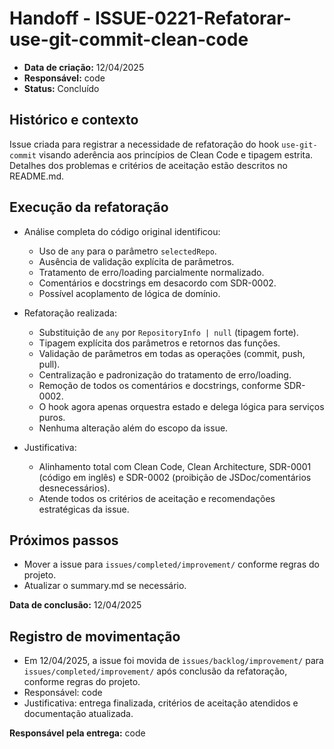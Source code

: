 # Handoff - ISSUE-0221-Refatorar-use-git-commit-clean-code

- **Data de criação:** 12/04/2025
- **Responsável:** code
- **Status:** Concluído

## Histórico e contexto

Issue criada para registrar a necessidade de refatoração do hook `use-git-commit` visando aderência aos princípios de Clean Code e tipagem estrita. Detalhes dos problemas e critérios de aceitação estão descritos no README.md.

## Execução da refatoração

- Análise completa do código original identificou:
  - Uso de `any` para o parâmetro `selectedRepo`.
  - Ausência de validação explícita de parâmetros.
  - Tratamento de erro/loading parcialmente normalizado.
  - Comentários e docstrings em desacordo com SDR-0002.
  - Possível acoplamento de lógica de domínio.

- Refatoração realizada:
  - Substituição de `any` por `RepositoryInfo | null` (tipagem forte).
  - Tipagem explícita dos parâmetros e retornos das funções.
  - Validação de parâmetros em todas as operações (commit, push, pull).
  - Centralização e padronização do tratamento de erro/loading.
  - Remoção de todos os comentários e docstrings, conforme SDR-0002.
  - O hook agora apenas orquestra estado e delega lógica para serviços puros.
  - Nenhuma alteração além do escopo da issue.

- Justificativa:
  - Alinhamento total com Clean Code, Clean Architecture, SDR-0001 (código em inglês) e SDR-0002 (proibição de JSDoc/comentários desnecessários).
  - Atende todos os critérios de aceitação e recomendações estratégicas da issue.

## Próximos passos

- Mover a issue para `issues/completed/improvement/` conforme regras do projeto.
- Atualizar o summary.md se necessário.

**Data de conclusão:** 12/04/2025  
## Registro de movimentação

- Em 12/04/2025, a issue foi movida de `issues/backlog/improvement/` para `issues/completed/improvement/` após conclusão da refatoração, conforme regras do projeto.
- Responsável: code
- Justificativa: entrega finalizada, critérios de aceitação atendidos e documentação atualizada.

**Responsável pela entrega:** code